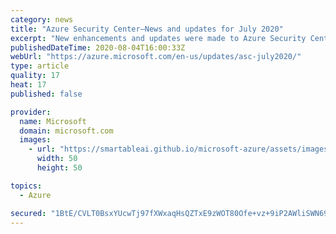 ```yaml
---
category: news
title: "Azure Security Center—News and updates for July 2020"
excerpt: "New enhancements and updates were made to Azure Security Center in July 2020."
publishedDateTime: 2020-08-04T16:00:33Z
webUrl: "https://azure.microsoft.com/en-us/updates/asc-july2020/"
type: article
quality: 17
heat: 17
published: false

provider:
  name: Microsoft
  domain: microsoft.com
  images:
    - url: "https://smartableai.github.io/microsoft-azure/assets/images/organizations/microsoft.com-50x50.jpg"
      width: 50
      height: 50

topics:
  - Azure

secured: "1BtE/CVLT0BsxYUcwTj97fXWxaqHsQZTxE9zWOT80Ofe+vz+9iP2AWliSWN69HNpk5CUq7LrGrw6ZbdCSHHQsH6Ort5W2HMJ4MM73NH8W2ItUokn8nLTQTND0kKfvCLPLdAYxZ4uJk8nv2lJSrar+DPY1nrqwCZpH6hAlzgz1i109hn00j9gFkjxjqFxFtG1Ft7oskjC1UDQ9ZBt9teg5GDbvCnbSAPVKre+hmCkHlXMNwvSNHopY76RwGlg/wlYpyWtYASc9mfM9UHfZRyxbVsRoIBDAPAFlPdux8P4+N2v+uTdY00rokuB/SOUBGUF+xdaqpZkvbCbzDUeWOKMeA==;RpYRJbveJ8ns14z39BLeow=="
---
```


